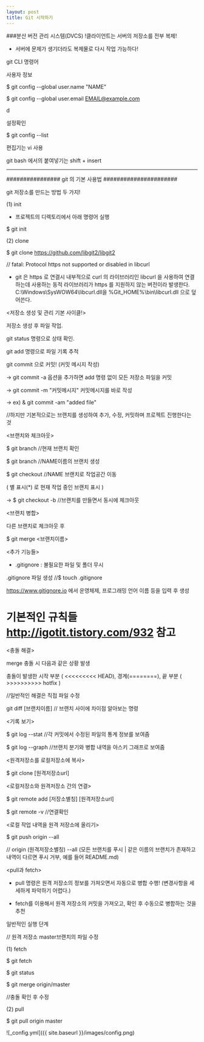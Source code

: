 ```yaml
---
layout: post
title: Git 시작하기
---
```



###분산 버전 관리 시스템(DVCS)
!클라이언트는 서버의 저장소를 전부 복제!
 - 서버에 문제가 생기더라도 복제물로 다시 작업 가능하다!



git CLI 명령어

사용자 정보

$ git config --global user.name "NAME"

$ git config --global user.email EMAIL@example.com

d

설정확인

$ git config --list



편집기는 vi 사용



git bash 에서의 붙여넣기는 shift + insert



-----------------------------------------------------------------------------

################ git 의 기본 사용법 ######################

git 저장소를 만드는 방법 두 가지!

 (1) init 

- 프로젝트의 디렉토리에서 아래 명령어 실행

$ git init



(2) clone

$ git clone https://github.com/libgit2/libgit2

// fatal: Protocol https not supported or disabled in libcurl

- git 은 https 로 연결시 내부적으로 curl 의 라이브러리인 libcurl 을 사용하여 연결하는데 사용하는 동적 라이브러리가 https 를 지원하지 않는 버전이라 발생한다. C:\Windows\SysWOW64\libcurl.dll을 %Git_HOME%\bin\libcurl.dll 으로 덮어쓴다.





<저장소 생성 및 관리 기본 사이클!>

저장소 생성 후 파일 작업.

git status 명령으로 상태 확인.

git add <FILE> 명령으로 파일 기록 추적

git commit 으로 커밋! (커밋 메시지 작성)

 -> git commit -a                         옵션을 추가하면 add 명령 없이 모든 저장소 파일을 커밋

 -> git commit -m "커밋메시지"      커밋메시지를 바로 작성

 -> ex) & git commit -am "added file"

//하지만 기본적으로는 브랜치를 생성하여 추가, 수정, 커밋하며 프로젝트 진행한다는 것



<브랜치와 체크아웃>

$ git branch                     //현재 브랜치 확인

$ git branch <NAME>        //NAME이름의 브랜치 생성

$ git checkout <NAME>     //NAME 브랜치로 작업공간 이동

 ( 별 표시(*) 로 현재 작업 중인 브랜치 표시 )

  -> $ git checkout -b <NAME>   //브랜치를 만들면서 동시에 체크아웃



<브랜치 병합>

다른 브랜치로 체크아웃 후

 $ git merge <브랜치이름>





<추가 기능들>

 - .gitignore : 불필요한 파일 및 폴더 무시

 .gitignore 파일 생성     //$ touch .gitignore

 https://www.gitignore.io 에서 운영체제, 프로그래밍 언어 이름 등을 입력 후 생성

   # 기본적인 규칙들 http://igotit.tistory.com/932 참고



<충돌 해결>

merge 충돌 시 다음과 같은 상황 발생



충돌이 발생한 시작 부분 ( <<<<<<<<< HEAD), 경계(========), 끝 부분 ( >>>>>>>>>> hotfix )

 //일반적인 해결은 직접 파일 수정



git diff [브랜치이름]        // 브랜치 사이에 차이점 알아보는 명령



<기록 보기>

$ git log --stat           //각 커밋에서 수정된 파일의 통계 정보를 보여줌

$ git log --graph        //브랜치 분기와 병합 내역을 아스키 그래프로 보여줌



<원격저장소를 로컬저장소에 복사>

$ git clone [원격저장소url]



<로컬저장소와 원격저장소 간의 연결>

$ git remote add [저장소별칭] [원격저장소url]

$ git remote -v                     //연결확인



<로컬 작업 내역을 원격 저장소에 올리기>

$ git push origin --all

// origin (원격저장소별칭) --all (모든 브랜치를 푸시 | 같은 이름의 브랜치가 존재하고 내역이 다르면 푸시 거부, 예를 들어 README.md)



<pull과 fetch>

 - pull 명령은 원격 저장소의 정보를 가져오면서 자동으로 병합 수행! (변경사항을 세세하게 파악하기 어렵다.)

 - fetch를 이용해서 원격 저장소의 커밋을 가져오고, 확인 후 수동으로 병합하는 것을 추천

일반적인 실행 단계



// 원격 저장소 master브랜치의 파일 수정

(1) fetch

$ git fetch

$ git status

$ git merge origin/master

//충돌 확인 후 수정



(2) pull

$ git pull origin master

![_config.yml]({{ site.baseurl }}/images/config.png)

